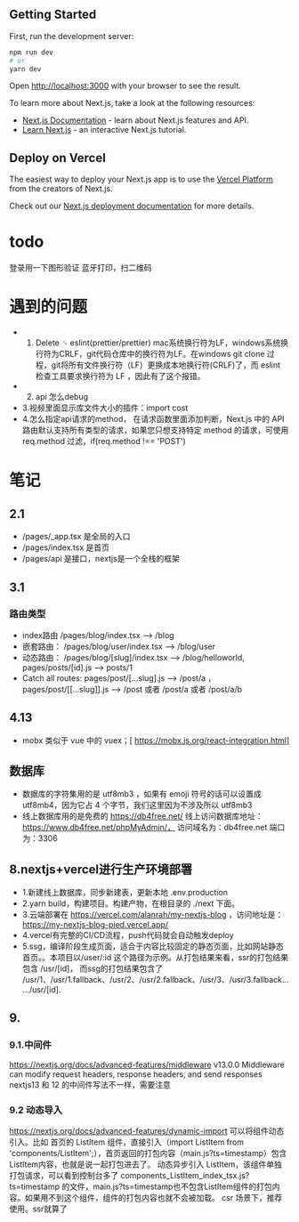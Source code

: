 ## Getting Started

First, run the development server:

```bash
npm run dev
# or
yarn dev
```

Open [http://localhost:3000](http://localhost:3000) with your browser to see the result.


To learn more about Next.js, take a look at the following resources:

- [Next.js Documentation](https://nextjs.org/docs) - learn about Next.js features and API.
- [Learn Next.js](https://nextjs.org/learn) - an interactive Next.js tutorial.

## Deploy on Vercel

The easiest way to deploy your Next.js app is to use the [Vercel Platform](https://vercel.com/new?utm_medium=default-template&filter=next.js&utm_source=create-next-app&utm_campaign=create-next-app-readme) from the creators of Next.js.

Check out our [Next.js deployment documentation](https://nextjs.org/docs/deployment) for more details.

# todo
登录用一下图形验证
蓝牙打印，扫二维码


# 遇到的问题
* 1. Delete ␍ eslint(prettier/prettier)
    mac系统换行符为LF，windows系统换行符为CRLF，git代码仓库中的换行符为LF。在windows  git clone 过程，git将所有文件换行符（LF）更换成本地换行符(CRLF)了，而 eslint 检查工具要求换行符为 LF ，因此有了这个报错。
* 2. api 怎么debug
* 3.视频里面显示库文件大小的插件：import cost
* 4.怎么指定api请求的method，
    在请求函数里面添加判断，Next.js 中的 API 路由默认支持所有类型的请求，如果您只想支持特定 method 的请求，可使用 req.method 过滤，if(req.method !== 'POST')
# 笔记
## 2.1
* /pages/_app.tsx 是全局的入口
* /pages/index.tsx 是首页
* /pages/api 是接口，nextjs是一个全栈的框架
## 3.1
### 路由类型
* index路由 /pages/blog/index.tsx --> /blog
* 嵌套路由： /pages/blog/user/index.tsx --> /blog/user
* 动态路由： /pages/blog/[slug]/index.tsx --> /blog/helloworld,  pages/posts/[id].js --> posts/1
* Catch all routes: pages/post/[...slug].js --> /post/a ， pages/post/[[...slug]].js -->  /post 或者 /post/a 或者 /post/a/b
## 4.13
* mobx 类似于 vue 中的 vuex；[ https://mobx.js.org/react-integration.html]
## 数据库
* 数据库的字符集用的是 utf8mb3 ，如果有 emoji 符号的话可以设置成 utf8mb4，因为它占 4 个字节，我们这里因为不涉及所以 utf8mb3
* 线上数据库用的是免费的 https://db4free.net/ 线上访问数据库地址：https://www.db4free.net/phpMyAdmin/， 访问域名为：db4free.net 端口为：3306

## 8.nextjs+vercel进行生产环境部署
* 1.新建线上数据库，同步新建表，更新本地 .env.production
* 2.yarn build，构建项目。构建产物，在根目录的 ./next 下面。
* 3.云端部署在 https://vercel.com/alanrah/my-nextjs-blog ，访问地址是：https://my-nextjs-blog-pied.vercel.app/
* 4.vercel有完整的CI/CD流程，push代码就会自动触发deploy
* 5.ssg，编译阶段生成页面，适合于内容比较固定的静态页面，比如网站静态首页。。本项目以/user/:id 这个路径为示例。从打包结果来看，ssr的打包结果包含 /usr/[id]， 而ssg的打包结果包含了 /usr/1、/usr/1.fallback、/usr/2、/usr/2.fallback、/usr/3、/usr/3.fallback……/usr/[id].

## 9.
### 9.1.中间件
https://nextjs.org/docs/advanced-features/middleware
v13.0.0 Middleware can modify request headers, response headers, and send responses
nextjs13 和 12 的中间件写法不一样，需要注意
### 9.2 动态导入
https://nextjs.org/docs/advanced-features/dynamic-import
可以将组件动态引入。比如 首页的 ListItem 组件，直接引入（import ListItem from 'components/ListItem';），首页返回的打包内容（main.js?ts=timestamp）包含ListItem内容，也就是说一起打包进去了。
动态异步引入 ListItem，该组件单独打包请求，可以看到控制台多了 components_ListItem_index_tsx.js?ts=timestamp 的文件，main.js?ts=timestamp也不包含ListItem组件的打包内容。如果用不到这个组件，组件的打包内容也就不会被加载。
csr 场景下，推荐使用。ssr就算了



